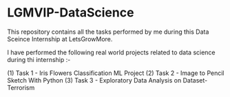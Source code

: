 # LGMVIP-DataScience
This repository contains all the tasks performed by me during this Data Sceince Internship at LetsGrowMore.

I have performed the following real world projects related to data science during thi internship :-

(1) Task 1 - Iris Flowers Classification ML Project
(2) Task 2 - Image to Pencil Sketch With Python
(3) Task 3 - Exploratory Data Analysis on Dataset-Terrorism
